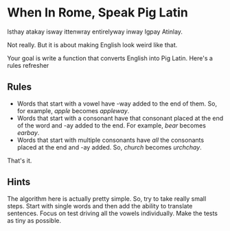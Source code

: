 # When In Rome, Speak Pig Latin

Isthay atakay isway ittenwray entirelyway inway Igpay Atinlay.

Not really.  But it is about making English look weird like that.

Your goal is write a function that converts English into Pig Latin.  Here's a rules refresher

## Rules

- Words that start with a vowel have -way added to the end of them.  So, for example, _apple_ becomes _appleway_.
- Words that start with a consonant have that consonant placed at the end of the word and -ay added to the end.  For example, _bear_ becomes _earbay_.
- Words that start with multiple consonants have *all* the consonants placed at the end and -ay added.  So, _church_ becomes _urchchay_.

That's it.

## Hints

The algorithm here is actually pretty simple.  So, try to take really small steps.  Start with single words and then add the ability to translate sentences. Focus on test driving all the vowels individually.  Make the tests as tiny as possible.
